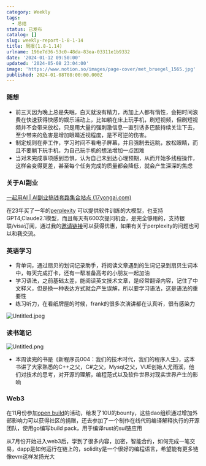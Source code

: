 ```yaml
---
category: Weekly
tags:
  - 总结
status: 已发布
catalog: []
slug: weekly-report-1-8-1-14
title: 周报(1.8-1.14)
urlname: 196e7d36-53c0-48da-83ea-03311e1b9332
date: '2024-01-12 09:50:00'
updated: '2024-05-08 23:04:00'
image: 'https://www.notion.so/images/page-cover/met_bruegel_1565.jpg'
published: 2024-01-08T08:00:00.000Z
---
```


### 随想

- 前三天因为晚上总是失眠，白天就没有精力，再加上人都有惰性，会把时间浪费在快速获得快感的娱乐活动上，比如躺在床上玩手机，刷短视频，但刷短视频并不会带来放松，只是用大量的强刺激信息一直引诱多巴胺持续关注下去，至少带来的危害是增加眼睛近视程度，是不可逆的伤害。
- 制定规则在非工作，学习时间不看电子屏幕，并且强制去远眺，放松眼睛，而且不要躺下玩手机，为自己玩手机的想法增加一点困难
- 当对未完成事项感到恐惧，认为自己未到达心理预期，从而开始多线程操作，这样会变得更差，甚至每个任务完成的质量都会降低，就会产生深深的焦虑

### 关于AI副业


[一起用AI | AI副业搞钱套路集合站点 (17yongai.com)](https://17yongai.com/)


在23年买了一年的[perplexity](https://www.perplexity.ai/) 可以提供软件训练的大模型，也支持GPT4,Claude2.1模型，而且每天有600次提问机会，是完全够用的，支持银联/visa订阅，通过我的[邀请链接](https://perplexity.ai/pro?referral_code=SGJ7X87B)可以获得优惠，如果有关于perplexity的问题也可以和我交流。


### 英语学习

- 背单词，通过扇贝的划词记录助手，将阅读文章遇到的生词记录到扇贝生词本中，每天完成打卡，还有一帮准备高考的小朋友一起加油
- 学习语法，之前基础太差，能阅读英文技术文章，是经常翻译内容，记住了中文释义，但是换一种表达方式就会产生误解，所以要学习语法，这是语法的重要性
- 练习听力，在看纸牌屋的时候，frank的很多次演讲都在认真听，很有感染力

![Untitled.jpeg](https://prod-files-secure.s3.us-west-2.amazonaws.com/5d24fe63-e567-4804-86f9-9fdc62e13082/c33f3733-be40-431e-a494-10399ac86f32/Untitled.jpeg?X-Amz-Algorithm=AWS4-HMAC-SHA256&X-Amz-Content-Sha256=UNSIGNED-PAYLOAD&X-Amz-Credential=ASIAZI2LB4662YBLSGFU%2F20250325%2Fus-west-2%2Fs3%2Faws4_request&X-Amz-Date=20250325T053957Z&X-Amz-Expires=3600&X-Amz-Security-Token=IQoJb3JpZ2luX2VjEKX%2F%2F%2F%2F%2F%2F%2F%2F%2F%2FwEaCXVzLXdlc3QtMiJHMEUCIQDzKrSN5tYEtB9VdyStSpfNaokLcLlKx7EYiZuDEo%2FPaAIgCAekKN66TbykkKFzr5AkI8EXSgCvmoN1BtgdDTwW%2BBUqiAQI%2Fv%2F%2F%2F%2F%2F%2F%2F%2F%2F%2FARAAGgw2Mzc0MjMxODM4MDUiDK15K3wE8gmEsHXhtCrcA6CQqhD4avtCZejevssepcH2C6S3YM%2Bia5k9bgOyyofRUMJWD31BbBe1mAsECzmy0di3T8TODXDL8wKdDcVopFM8Xj7rAaSCxyl9GVMlRpufwxyYYbN4YMfBqIhPAEJT58wFK184nD1JtS9IFokS9p8ERRw98mJ2mOBeOxANTd901Yp%2FOIekuvxXppjOy5y7p%2BhHkUqOqkx6RJ4CMkscXgHdeF26541cs%2FY2MBzbqiWCaPLUHKYkAoSSh%2Bm%2F2rlvlxc9dgqN21eEF3N95necDzNuxRHcmneJc%2FShCF%2B1lw%2F%2FB7%2FORcxC%2BUZ5OqJswQ1DFDVJ20fyeXt2LpFIdGUvQhTv2CsKK1DVxFflYHwCKQcPaekUbKIQXAiOpPAfHVOXAea0OTDoublBuiHXj8M8He%2Bi7skEhwO6jMMTCbfzcf48Lraj2EM6T1%2BGKEfBtUt5q2g7TS5%2Bme79fSVNjN96ElMckTE%2BEStFcqAhMYfMfdpdUFp4xkLN8ibr6KyugtIHk%2FQvsjkeETfloO8f4gl3IABmYqld5aaSTFKV%2F2Qtm%2F9ZwptD0%2BXnjSkr9bFlRhwEh5bEdM6tfQ1kp2wMcx2ZGy85VOcz10f1PCtdmN88G4cjiVXWKY3H3sjOGlncML%2FviL8GOqUBi3R1O3vcfszOSl%2Bgr7IQFiNiIj1hXnAdDssC8ukM%2Fxz2SS2e1jl1zMxAyc84jMfp3XFxJwJ1P5A1J3%2F62aEp%2Ft2ZBKvJQdSyol7oXs3%2B4BcZgY3EA1xvCoE9yknlJRSkeKrnphPrlpJJFbXVYpeqda8N9HZJGQ3fWKOV4vvcRPbsVAZ7hR9WZDYTisCPT5v86%2FSM8%2FG0R%2BXSZ8kUDcYUW0YPQfku&X-Amz-Signature=15886b804cbf58d968e90dea3516a36ba20740656279334a4608689fd61f3a8a&X-Amz-SignedHeaders=host&x-id=GetObject)


### 读书笔记


![Untitled.png](https://prod-files-secure.s3.us-west-2.amazonaws.com/5d24fe63-e567-4804-86f9-9fdc62e13082/96aa439a-1c95-4054-aa84-ef4e0c8eb5d1/Untitled.png?X-Amz-Algorithm=AWS4-HMAC-SHA256&X-Amz-Content-Sha256=UNSIGNED-PAYLOAD&X-Amz-Credential=ASIAZI2LB4662YBLSGFU%2F20250325%2Fus-west-2%2Fs3%2Faws4_request&X-Amz-Date=20250325T053957Z&X-Amz-Expires=3600&X-Amz-Security-Token=IQoJb3JpZ2luX2VjEKX%2F%2F%2F%2F%2F%2F%2F%2F%2F%2FwEaCXVzLXdlc3QtMiJHMEUCIQDzKrSN5tYEtB9VdyStSpfNaokLcLlKx7EYiZuDEo%2FPaAIgCAekKN66TbykkKFzr5AkI8EXSgCvmoN1BtgdDTwW%2BBUqiAQI%2Fv%2F%2F%2F%2F%2F%2F%2F%2F%2F%2FARAAGgw2Mzc0MjMxODM4MDUiDK15K3wE8gmEsHXhtCrcA6CQqhD4avtCZejevssepcH2C6S3YM%2Bia5k9bgOyyofRUMJWD31BbBe1mAsECzmy0di3T8TODXDL8wKdDcVopFM8Xj7rAaSCxyl9GVMlRpufwxyYYbN4YMfBqIhPAEJT58wFK184nD1JtS9IFokS9p8ERRw98mJ2mOBeOxANTd901Yp%2FOIekuvxXppjOy5y7p%2BhHkUqOqkx6RJ4CMkscXgHdeF26541cs%2FY2MBzbqiWCaPLUHKYkAoSSh%2Bm%2F2rlvlxc9dgqN21eEF3N95necDzNuxRHcmneJc%2FShCF%2B1lw%2F%2FB7%2FORcxC%2BUZ5OqJswQ1DFDVJ20fyeXt2LpFIdGUvQhTv2CsKK1DVxFflYHwCKQcPaekUbKIQXAiOpPAfHVOXAea0OTDoublBuiHXj8M8He%2Bi7skEhwO6jMMTCbfzcf48Lraj2EM6T1%2BGKEfBtUt5q2g7TS5%2Bme79fSVNjN96ElMckTE%2BEStFcqAhMYfMfdpdUFp4xkLN8ibr6KyugtIHk%2FQvsjkeETfloO8f4gl3IABmYqld5aaSTFKV%2F2Qtm%2F9ZwptD0%2BXnjSkr9bFlRhwEh5bEdM6tfQ1kp2wMcx2ZGy85VOcz10f1PCtdmN88G4cjiVXWKY3H3sjOGlncML%2FviL8GOqUBi3R1O3vcfszOSl%2Bgr7IQFiNiIj1hXnAdDssC8ukM%2Fxz2SS2e1jl1zMxAyc84jMfp3XFxJwJ1P5A1J3%2F62aEp%2Ft2ZBKvJQdSyol7oXs3%2B4BcZgY3EA1xvCoE9yknlJRSkeKrnphPrlpJJFbXVYpeqda8N9HZJGQ3fWKOV4vvcRPbsVAZ7hR9WZDYTisCPT5v86%2FSM8%2FG0R%2BXSZ8kUDcYUW0YPQfku&X-Amz-Signature=b77c6b316ed3803a73f83040be0867326c5d79e8ce24ee0e07333f08c0f6a70b&X-Amz-SignedHeaders=host&x-id=GetObject)

- 本周读完的书是《新程序员004：我们的技术时代，我们的程序人生》，这本书讲了大家熟悉的C++之父，C#之父，Mysql之父，VUE创始人尤雨溪，他们对技术的思考，对开源的理解，编程范式以及软件世界对现实世界产生的影响

### Web3


在11月份参加[open build](https://openbuild.xyz/learn/challenges)的活动，给发了10U的bounty，这些dao组织通过增加外部影响力可以获得社区的捐赠，还去参加了一个制作在线代码编译解释执行的开源团队，使用go编写build pack，用于编译rust的sui链应用


从7月份开始进入web3后，学到了很多内容，加密，智能合约，如何完成一笔交易，dapp是如何运行在链上的，solidity是一个很好的编程语言，希望能有更多链像evm这样发扬光大

